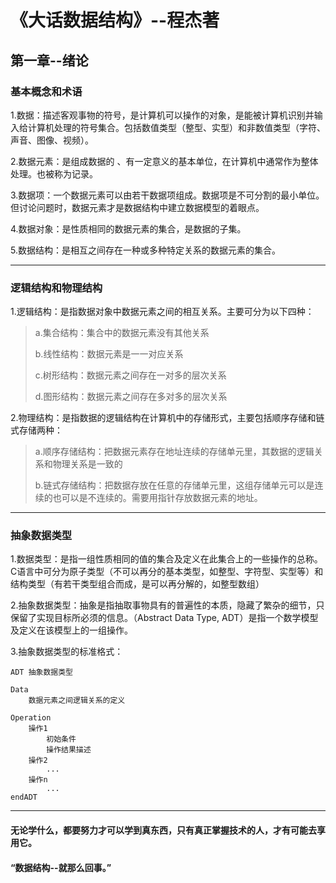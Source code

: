 # 《大话数据结构》--程杰著

## 第一章--绪论

### 基本概念和术语

1.数据：描述客观事物的符号，是计算机可以操作的对象，是能被计算机识别并输入给计算机处理的符号集合。包括数值类型（整型、实型）和非数值类型（字符、声音、图像、视频）。

2.数据元素：是组成数据的 、有一定意义的基本单位，在计算机中通常作为整体处理。也被称为记录。

3.数据项：一个数据元素可以由若干数据项组成。数据项是不可分割的最小单位。但讨论问题时，数据元素才是数据结构中建立数据模型的着眼点。

4.数据对象：是性质相同的数据元素的集合，是数据的子集。

5.数据结构：是相互之间存在一种或多种特定关系的数据元素的集合。

***

### 逻辑结构和物理结构

1.逻辑结构：是指数据对象中数据元素之间的相互关系。主要可分为以下四种：

>a.集合结构：集合中的数据元素没有其他关系
>
>b.线性结构：数据元素是一一对应关系
>
>c.树形结构：数据元素之间存在一对多的层次关系
>
>d.图形结构：数据元素之间存在多对多的层次关系

2.物理结构：是指数据的逻辑结构在计算机中的存储形式，主要包括顺序存储和链式存储两种：

>a.顺序存储结构：把数据元素存在地址连续的存储单元里，其数据的逻辑关系和物理关系是一致的
>
>b.链式存储结构：把数据存放在任意的存储单元里，这组存储单元可以是连续的也可以是不连续的。需要用指针存放数据元素的地址。

***

### 抽象数据类型

1.数据类型：是指一组性质相同的值的集合及定义在此集合上的一些操作的总称。C语言中可分为原子类型（不可以再分的基本类型，如整型、字符型、实型等）和结构类型（有若干类型组合而成，是可以再分解的，如整型数组）

2.抽象数据类型：抽象是指抽取事物具有的普遍性的本质，隐藏了繁杂的细节，只保留了实现目标所必须的信息。（Abstract Data Type, ADT）是指一个数学模型及定义在该模型上的一组操作。

3.抽象数据类型的标准格式：

```伪代码
ADT 抽象数据类型

Data
	数据元素之间逻辑关系的定义

Operation
	操作1
		初始条件
		操作结果描述
	操作2
		...
	操作n
		...
endADT
```

***



#### 无论学什么，都要努力才可以学到真东西，只有真正掌握技术的人，才有可能去享用它。

#### “数据结构--就那么回事。”